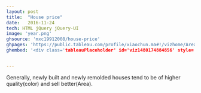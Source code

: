 ```yaml
---
layout: post
title:  "House price"
date:   2016-11-24
tech: HTML jQuery jQuery-UI
image: 'year.png'
ghsource: 'mxc19912008/house-price'
ghpages: 'https://public.tableau.com/profile/xiaochun.ma#!/vizhome/Area-Price/1'
ghembed: '<div class='tableauPlaceholder' id='viz1480174884856' style='position: relative'><noscript><a href='#'><img alt='Does newly built or  remodeled houses sell better? ' src='https:&#47;&#47;public.tableau.com&#47;static&#47;images&#47;T2&#47;T2JTQ76C8&#47;1_rss.png' style='border: none' /></a></noscript><object class='tableauViz'  style='display:none;'><param name='host_url' value='https%3A%2F%2Fpublic.tableau.com%2F' /> <param name='path' value='shared&#47;T2JTQ76C8' /> <param name='toolbar' value='yes' /><param name='static_image' value='https:&#47;&#47;public.tableau.com&#47;static&#47;images&#47;T2&#47;T2JTQ76C8&#47;1.png' /> <param name='animate_transition' value='yes' /><param name='display_static_image' value='yes' /><param name='display_spinner' value='yes' /><param name='display_overlay' value='yes' /><param name='display_count' value='yes' /></object></div>                <script type='text/javascript'>                    var divElement = document.getElementById('viz1480174884856');                    var vizElement = divElement.getElementsByTagName('object')[0];                    vizElement.style.width='100%';vizElement.style.height=(divElement.offsetWidth*0.75)+'px';                    var scriptElement = document.createElement('script');                    scriptElement.src = 'https://public.tableau.com/javascripts/api/viz_v1.js';                    vizElement.parentNode.insertBefore(scriptElement, vizElement);                </script>'


---
```

Generally, newly built and newly remolded houses tend to be of higher quality(color) and sell better(Area).
